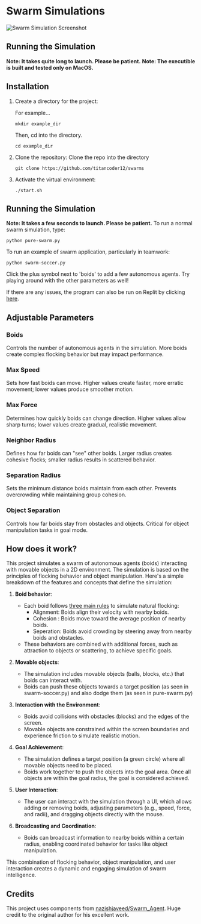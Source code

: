 # Swarm Simulations

![Swarm Simulation Screenshot](https://github.com/titancoder12/swarms/blob/main/Cover.png)

## Running the Simulation
**Note: It takes quite long to launch. Please be patient.**
**Note: The executible is built and tested only on MacOS.**

## Installation
1. Create a directory for the project:

    For example...
    ```
    mkdir example_dir
    ```
    Then, cd into the directory.
    ```
    cd example_dir
    ```

2. Clone the repository:
    Clone the repo into the directory
    ```
    git clone https://github.com/titancoder12/swarms
    ```

3. Activate the virtual environment:
    ```
    ./start.sh
    ```


## Running the Simulation
**Note: It takes a few seconds to launch. Please be patient.**
To run a normal swarm simulation, type:

```
python pure-swarm.py
```
To run an example of swarm application, particularly in teamwork:
```
python swarm-soccer.py
```

Click the plus symbol next to 'boids' to add a few autonomous agents. Try playing around with the other parameters as well!

If there are any issues, the program can also be run on Replit by clicking [here](https://replit.com/@babytitanlin/Swarm-Simulations).

## Adjustable Parameters

### **Boids**
Controls the number of autonomous agents in the simulation. More boids create complex flocking behavior but may impact performance.

### **Max Speed**
Sets how fast boids can move. Higher values create faster, more erratic movement; lower values produce smoother motion.

### **Max Force**
Determines how quickly boids can change direction. Higher values allow sharp turns; lower values create gradual, realistic movement.

### **Neighbor Radius**
Defines how far boids can "see" other boids. Larger radius creates cohesive flocks; smaller radius results in scattered behavior.

### **Separation Radius**
Sets the minimum distance boids maintain from each other. Prevents overcrowding while maintaining group cohesion.

### **Object Separation**
Controls how far boids stay from obstacles and objects. Critical for object manipulation tasks in goal mode.

## How does it work?
This project simulates a swarm of autonomous agents (boids) interacting with movable objects in a 2D environment. The simulation is based on the principles of flocking behavior and object manipulation. Here's a simple breakdown of the features and concepts that define the simulation:
1. **Boid behavior**:
    * Each boid follows [three main rules](https://en.wikipedia.org/wiki/Boids) to simulate natural flocking:
        * Alignment: Boids align their velocity with nearby boids.
        * Cohesion : Boids move toward the average position of nearby boids.
        * Seperation: Boids avoid crowding by steering away from nearby boids and obstacles.
    * These behaviors are combined with additional forces, such as attraction to objects or scattering, to achieve specific goals.

2. **Movable objects**:
    * The simulation includes movable objects (balls, blocks, etc.) that boids can interact with.
    * Boids can push these objects towards a target position (as seen in swarm-soccer.py) and also dodge them (as seen in pure-swarm.py)

3. **Interaction with the Environment**:
    * Boids avoid collisions with obstacles (blocks) and the edges of the screen.
    * Movable objects are constrained within the screen boundaries and experience friction to simulate realistic motion.

4. **Goal Achievement**:
    * The simulation defines a target position (a green circle) where all movable objects need to be placed.
    * Boids work together to push the objects into the goal area. Once all objects are within the goal radius, the goal is considered achieved.

5. **User Interaction**:
    * The user can interact with the simulation through a UI, which allows adding or removing boids, adjusting parameters (e.g., speed, force, and radii), and dragging objects directly with the mouse.

6. **Broadcasting and Coordination**:
    * Boids can broadcast information to nearby boids within a certain radius, enabling coordinated behavior for tasks like object manipulation.

This combination of flocking behavior, object manipulation, and user interaction creates a dynamic and engaging simulation of swarm intelligence.


## Credits
This project uses components from [nazishjaveed/Swarm_Agent](https://github.com/nazishjaveed/Swarm_Agent). Huge credit to the original author for his excellent work.

